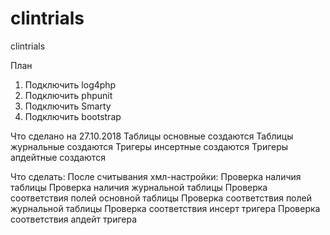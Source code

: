 # clintrials
clintrials

План
1. Подключить log4php
2. Подключить phpunit
3. Подключить Smarty
4. Подключить bootstrap

Что сделано на 27.10.2018
Таблицы основные создаются
Таблицы журнальные создаются
Тригеры инсертные создаются
Тригеры апдейтные создаются

Что сделать:
После считывания хмл-настройки:
   Проверка наличия таблицы
   Проверка наличия журнальной таблицы
   Проверка соответствия полей основной таблицы
   Проверка соответствия полей журнальной таблицы
   Проверка соответствия инсерт тригера
   Проверка соответствия апдейт тригера
   
	
